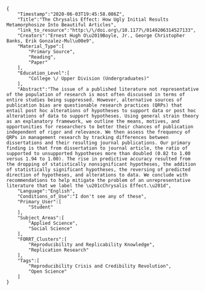 
    {
        "Timestamp":"2020-06-03T19:45:58.086Z",
        "Title":"The Chrysalis Effect: How Ugly Initial Results Metamorphosize Into Beautiful Articles",
        "link_to_resource":"http:\/\/doi.org\/10.1177\/0149206314527133",
        "Creators":"Ernest Hugh O\u2019Boyle, Jr., George Christopher Banks, Erik Gonzalez-Mul\u00e9",
        "Material_Type":[
            "Primary Source",
            "Reading",
            "Paper"
        ],
        "Education_Level":[
            "College \/ Upper Division (Undergraduates)"
        ],
        "Abstract":"The issue of a published literature not representative of the population of research is most often discussed in terms of entire studies being suppressed. However, alternative sources of publication bias are questionable research practices (QRPs) that entail post hoc alterations of hypotheses to support data or post hoc alterations of data to support hypotheses. Using general strain theory as an explanatory framework, we outline the means, motives, and opportunities for researchers to better their chances of publication independent of rigor and relevance. We then assess the frequency of QRPs in management research by tracking differences between dissertations and their resulting journal publications. Our primary finding is that from dissertation to journal article, the ratio of supported to unsupported hypotheses more than doubled (0.82 to 1.00 versus 1.94 to 1.00). The rise in predictive accuracy resulted from the dropping of statistically nonsignificant hypotheses, the addition of statistically significant hypotheses, the reversing of predicted direction of hypotheses, and alterations to data. We conclude with recommendations to help mitigate the problem of an unrepresentative literature that we label the \u201cChrysalis Effect.\u201d",
        "Language":"English",
        "Conditions_of_Use":"I don't see any of these",
        "Primary_User":[
            "Student"
        ],
        "Subject_Areas":[
            "Applied Science",
            "Social Science"
        ],
        "FORRT_Clusters":[
            "Reproducibility and Replicability Knowledge",
            "Replication Research"
        ],
        "Tags":[
            "Reproducibility Crisis and Credibility Revolution",
            "Open Science"
        ]
    }
